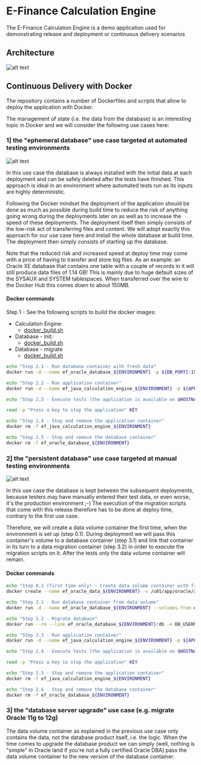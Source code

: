 # E-Finance Calculation Engine

The E-Finance Calculation Engine is a demo application used for demonstrating release and deployment or continuous delivery scenarios

## Architecture

![alt text](https://github.com/BMC-RLM/ef_java_calculation_engine/blob/master/architecture.png "architecture")

## Continuous Delivery with Docker

The repository contains a number of Dockerfiles and scripts that allow to deploy the application with Docker.

The management of state (i.e. the data from the database) is an interesting topic in Docker and we will consider the following use cases here:

### 1] the "ephemeral database" use case targeted at automated testing environments

![alt text](https://github.com/BMC-RLM/ef_java_calculation_engine/blob/master/ephemeral_db.png "ephemeral db")


In this use case the database is always installed with the initial data at each deployment and can be safely deleted after the tests have finished. This approach is ideal in an environment where automated tests run as its inputs are highly deterministic. 

Following the Docker mindset the deployment of the application should be done as much as possible during build time to reduce the risk of anything going wrong during the deployments later on as well as to increase the speed of these deployments. The deployment itself then simply consists of the low-risk act of transferring files and content. We will adopt exactly this approach for our use case here and install the whole database at build time. The deployment then simply consists of starting up the database. 

Note that the reduced risk and increased speed at deploy time may come with a price of having to transfer and store big files. As an example: an Oracle XE database that contains one table with a couple of records in it will still produce data files of 1.14 GB! This is mainly due to huge default sizes of the SYSAUX and SYSTEM tablespaces. When transferred over the wire to the Docker Hub this comes down to about 150MB.

#### Docker commands

Step 1 - See the following scripts to build the docker images:
- Calculation Engine:
    - [docker_build.sh](https://github.com/BMC-RLM/ef_java_calculation_engine/blob/master/docker/ef_java_calculation_engine/docker_build.sh)
- Database - init:
    - [docker_build.sh](https://github.com/BMC-RLM/ef_java_calculation_engine/blob/master/docker/ef_oracle_database-init/docker_build.sh)
- Database - migrate
    - [docker_build.sh](https://github.com/BMC-RLM/ef_java_calculation_engine/blob/master/docker/ef_oracle_database-migrate/docker_build.sh)

```bash
echo "Step 2.1 - Run database container with fresh data"
docker run -d --name ef_oracle_database_${ENVIRONMENT} -p ${DB_PORT}:1521 bmcrlm/ef_oracle_database-init:${COMPONENT_VERSION}

echo "Step 2.2 - Run application container"
docker run -d --name ef_java_calculation_engine_${ENVIRONMENT} -p ${APP_PORT}:8080 --link ef_oracle_database_${ENVIRONMENT}:db -e DB_USERNAME=${DB_USERNAME} -e DB_PASSWORD=${DB_PASSWORD} -e TOMCAT_ADMIN_PASSWORD=${TOMCAT_ADMIN_PASSWORD} bmcrlm/ef_java_calculation_engine:${COMPONENT_VERSION}

echo "Step 2.3 - Execute tests (the application is available on $HOSTNAME:$APP_PORT/ef_java_calculation_engine)"

read -p "Press a key to stop the application" KEY

echo "Step 2.4 - Stop and remove the application container"
docker rm -f ef_java_calculation_engine_${ENVIRONMENT}

echo "Step 2.5 - Stop and remove the database container"
docker rm -f ef_oracle_database_${ENVIRONMENT}
```

### 2] the "persistent database" use case targeted at manual testing environments

![alt text](https://github.com/BMC-RLM/ef_java_calculation_engine/blob/master/persistent_db.png "persistent db")


In this use case the database is kept between the subsequent deployments, because testers may have manually entered their test data, or even worse, it's the production environment ;-) The execution of the migration scripts that come with this release therefore has to be done at deploy time, contrary to the first use case.
 
Therefore, we will create a data volume container the first time, when the environment is set up (step 0.1). During deployment we will pass this container's volume to a database container (step 3.1) and link that container in its turn to a data migration container (step 3.2) in order to execute the migration scripts on it. After the tests only the data volume container will remain.

#### Docker commands

```bash
echo "Step 0.1 (first time only) - Create data volume container with fresh data"
docker create --name ef_oracle_data_${ENVIRONMENT} -v /u01/app/oracle/admin -v /u01/app/oracle/diag -v /u01/app/oracle/fast_recovery_area -v /u01/app/oracle/oradata -v /u01/app/oracle/oradiag_oracle bmcrlm/ef_oracle_database-init:${COMPONENT_VERSION}

echo "Step 2.1 - Run database container from data volume"
docker run -d --name ef_oracle_database_${ENVIRONMENT} --volumes-from ef_oracle_data_${ENVIRONMENT} -p ${DB_PORT}:1521 wnameless/oracle-xe-11g

echo "Step 2.2 - Migrate database"
docker run --rm --link ef_oracle_database_${ENVIRONMENT}:db -e DB_USERNAME=${DB_USERNAME} -e DB_PASSWORD=${DB_PASSWORD} bmcrlm/ef_oracle_database-migrate:${COMPONENT_VERSION}

echo "Step 2.3 - Run application container"
docker run -d --name ef_java_calculation_engine_${ENVIRONMENT} -p ${APP_PORT}:8080 --link ef_oracle_database_${ENVIRONMENT}:db -e DB_USERNAME=${DB_USERNAME} -e DB_PASSWORD=${DB_PASSWORD} -e TOMCAT_ADMIN_PASSWORD=${TOMCAT_ADMIN_PASSWORD} bmcrlm/ef_java_calculation_engine:${COMPONENT_VERSION}

echo "Step 2.4 - Execute tests (the application is available on $HOSTNAME:$APP_PORT/ef_java_calculation_engine)"

read -p "Press a key to stop the application" KEY

echo "Step 2.5 - Stop and remove the application container"
docker rm -f ef_java_calculation_engine_${ENVIRONMENT}

echo "Step 2.6 - Stop and remove the database container"
docker rm -f ef_oracle_database_${ENVIRONMENT}
```

### 3] the "database server upgrade" use case (e.g. migrate Oracle 11g to 12g)

The data volume container as explained in the previous use case only contains the data, not the database product itself, i.e. the logic. When the time comes to upgrade the database product we can simply (well, nothing is "simple" in Oracle land if you're not a fully certified Oracle DBA) pass the data volume container to the new version of the database container.

